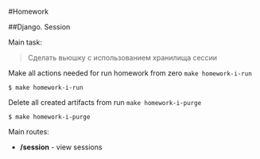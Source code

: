 #Homework

##Django. Session

Main task:
>Сделать вьюшку с использованием хранилища сессии



Make all actions needed for run homework from zero `make homework-i-run`

```
$ make homework-i-run
```

Delete all created artifacts from run `make homework-i-purge`

```
$ make homework-i-purge
```

Main routes:

+ **/session** - view sessions


